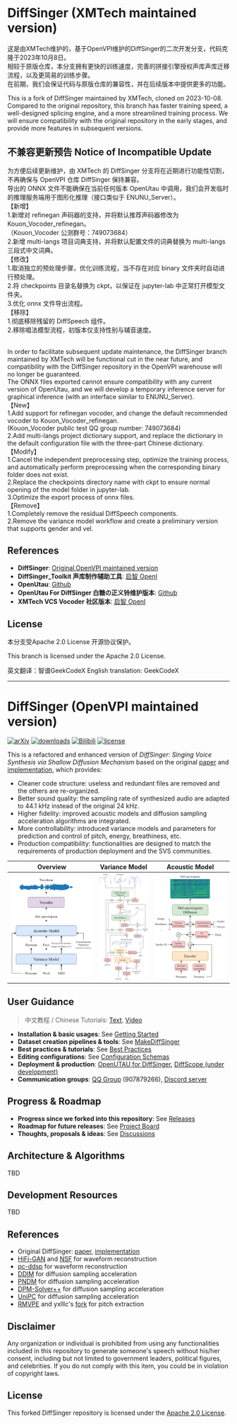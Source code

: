 # DiffSinger (XMTech maintained version)

这是由XMTech维护的，基于OpenVPI维护的DiffSinger的二次开发分支，代码克隆于2023年10月8日。
<br />相较于原版仓库，本分支拥有更快的训练速度，完善的拼接引擎授权声库声库迁移流程，以及更简易的训练步骤。
<br />在前期，我们会保证代码与原版仓库的兼容性，并在后续版本中提供更多的功能。

This is a fork of DiffSinger maintained by XMTech, cloned on 2023-10-08.
Compared to the original repository, this branch has faster training speed, a well-designed splicing engine, and a more streamlined training process.
We will ensure compatibility with the original repository in the early stages, and provide more features in subsequent versions.

## 不兼容更新预告 Notice of Incompatible Update

为方便后续更新维护，由 XMTech 的 DiffSinger 分支将在近期进行功能性切割，不再确保与 OpenVPI 仓库 DiffSinger 保持兼容。
<br />导出的 ONNX 文件不能确保在当前任何版本 OpenUtau 中调用，我们会开发临时的推理服务端用于图形化推理（接口类似于 ENUNU_Server）。
<br />【新增】
<br />1.新增对 refinegan 声码器的支持，并将默认推荐声码器修改为 Kouon_Vocoder_refinegan。
<br />（Kouon_Vocoder 公测群号：749073684）
<br />2.新增 multi-langs 项目词典支持，并将默认配置文件的词典替换为 multi-langs 三段式中文词典。
<br />【修改】
<br />1.取消独立的预处理步骤，优化训练流程，当不存在对应 binary 文件夹时自动进行预处理。
<br />2.将 checkpoints 目录名替换为 ckpt，以保证在 jupyter-lab 中正常打开模型文件夹。
<br />3.优化 onnx 文件导出流程。
<br />【移除】
<br />1.彻底移除残留的 DiffSpeech 组件。
<br />2.移除唱法模型流程，初版本仅支持性别与辅音速度。

<br />In order to facilitate subsequent update maintenance, the DiffSinger branch maintained by XMTech will be functional cut in the near future, and compatibility with the DiffSinger repository in the OpenVPI warehouse will no longer be guaranteed.
<br />The ONNX files exported cannot ensure compatibility with any current version of OpenUtau, and we will develop a temporary inference server for graphical inference (with an interface similar to ENUNU_Server).
<br />【New】
<br />1.Add support for refinegan vocoder, and change the default recommended vocoder to Kouon_Vocoder_refinegan.
<br />(Kouon_Vocoder public test QQ group number: 749073684)
<br />2.Add multi-langs project dictionary support, and replace the dictionary in the default configuration file with the three-part Chinese dictionary.
<br />【Modify】
<br />1.Cancel the independent preprocessing step, optimize the training process, and automatically perform preprocessing when the corresponding binary folder does not exist.
<br />2.Replace the checkpoints directory name with ckpt to ensure normal opening of the model folder in jupyter-lab.
<br />3.Optimize the export process of onnx files.
<br />【Remove】
<br />1.Completely remove the residual DiffSpeech components.
<br />2.Remove the variance model workflow and create a preliminary version that supports gender and vel.

## References
- **DiffSinger**: [Original](https://github.com/MoonInTheRiver/DiffSinger),[OpenVPI maintained version](https://github.com/openvpi/DiffSinger)
- **DiffSinger_Toolkit 声库制作辅助工具**: [启智 OpenI](https://openi.pcl.ac.cn/XMTech/DiffSinger_Toolkit)
- **OpenUtau**: [Github](https://github.com/stakira/OpenUtau)
- **OpenUtau For DiffSinger 白糖の正义铃维护版本**: [Github](https://github.com/atonyxu/OpenUtau)
- **XMTech VCS Vocoder 社区版本**: [启智 OpenI](https://openi.pcl.ac.cn/XMTech/XMTech_VCS_Hifigan_Vocoder_Community)

## License
本分支受Apache 2.0 License 开源协议保护。

This branch is licensed under the Apache 2.0 License.


英文翻译：智谱GeekCodeX
English translation: GeekCodeX

---

# DiffSinger (OpenVPI maintained version)

[![arXiv](https://img.shields.io/badge/arXiv-Paper-<COLOR>.svg)](https://arxiv.org/abs/2105.02446)
[![downloads](https://img.shields.io/github/downloads/openvpi/DiffSinger/total.svg)](https://github.com/openvpi/DiffSinger/releases)
[![Bilibili](https://img.shields.io/badge/Bilibili-Demo-blue)](https://www.bilibili.com/video/BV1be411N7JA/)
[![license](https://img.shields.io/badge/License-Apache%202.0-blue.svg)](https://github.com/openvpi/DiffSinger/blob/main/LICENSE)

This is a refactored and enhanced version of _DiffSinger: Singing Voice Synthesis via Shallow Diffusion Mechanism_ based on the original [paper](https://arxiv.org/abs/2105.02446) and [implementation](https://github.com/MoonInTheRiver/DiffSinger), which provides:

- Cleaner code structure: useless and redundant files are removed and the others are re-organized.
- Better sound quality: the sampling rate of synthesized audio are adapted to 44.1 kHz instead of the original 24 kHz.
- Higher fidelity: improved acoustic models and diffusion sampling acceleration algorithms are integrated.
- More controllability: introduced variance models and parameters for prediction and control of pitch, energy, breathiness, etc.
- Production compatibility: functionalities are designed to match the requirements of production deployment and the SVS communities.

|                                       Overview                                        |                                    Variance Model                                     |                                    Acoustic Model                                     |
|:-------------------------------------------------------------------------------------:|:-------------------------------------------------------------------------------------:|:-------------------------------------------------------------------------------------:|
| <img src="docs/resources/arch-overview.jpg" alt="arch-overview" style="zoom: 60%;" /> | <img src="docs/resources/arch-variance.jpg" alt="arch-variance" style="zoom: 50%;" /> | <img src="docs/resources/arch-acoustic.jpg" alt="arch-acoustic" style="zoom: 60%;" /> |

## User Guidance

> 中文教程 / Chinese Tutorials: [Text](https://openvpi-docs.feishu.cn/wiki/KmBFwoYDEixrS4kHcTAcajPinPe), [Video](https://www.bilibili.com/video/BV1xN411F7yM)

- **Installation & basic usages**: See [Getting Started](docs/GettingStarted.md)
- **Dataset creation pipelines & tools**: See [MakeDiffSinger](https://github.com/openvpi/MakeDiffSinger)
- **Best practices & tutorials**: See [Best Practices](docs/BestPractices.md)
- **Editing configurations**: See [Configuration Schemas](docs/ConfigurationSchemas.md)
- **Deployment & production**: [OpenUTAU for DiffSinger](https://github.com/xunmengshe/OpenUtau), [DiffScope (under development)](https://github.com/SineStriker/qsynthesis-revenge)
- **Communication groups**: [QQ Group](http://qm.qq.com/cgi-bin/qm/qr?_wv=1027&k=fibG_dxuPW5maUJwe9_ya5-zFcIwaoOR&authKey=ZgLCG5EqQVUGCID1nfKei8tCnlQHAmD9koxebFXv5WfUchhLwWxb52o1pimNai5A&noverify=0&group_code=907879266) (907879266), [Discord server](https://discord.gg/wwbu2JUMjj)

## Progress & Roadmap

- **Progress since we forked into this repository**: See [Releases](https://github.com/openvpi/DiffSinger/releases)
- **Roadmap for future releases**: See [Project Board](https://github.com/orgs/openvpi/projects/1)
- **Thoughts, proposals & ideas**: See [Discussions](https://github.com/openvpi/DiffSinger/discussions)

## Architecture & Algorithms

TBD

## Development Resources

TBD

## References

- Original DiffSinger: [paper](https://arxiv.org/abs/2105.02446), [implementation](https://github.com/MoonInTheRiver/DiffSinger)
- [HiFi-GAN](https://github.com/jik876/hifi-gan) and [NSF](https://github.com/nii-yamagishilab/project-NN-Pytorch-scripts/tree/master/project/01-nsf) for waveform reconstruction
- [pc-ddsp](https://github.com/yxlllc/pc-ddsp) for waveform reconstruction
- [DDIM](https://arxiv.org/abs/2010.02502) for diffusion sampling acceleration
- [PNDM](https://arxiv.org/abs/2202.09778) for diffusion sampling acceleration
- [DPM-Solver++](https://github.com/LuChengTHU/dpm-solver) for diffusion sampling acceleration
- [UniPC](https://github.com/wl-zhao/UniPC) for diffusion sampling acceleration
- [RMVPE](https://github.com/Dream-High/RMVPE) and yxlllc's [fork](https://github.com/yxlllc/RMVPE) for pitch extraction

## Disclaimer

Any organization or individual is prohibited from using any functionalities included in this repository to generate someone's speech without his/her consent, including but not limited to government leaders, political figures, and celebrities. If you do not comply with this item, you could be in violation of copyright laws.

## License

This forked DiffSinger repository is licensed under the [Apache 2.0 License](LICENSE).

